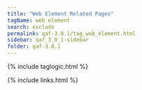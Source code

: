 ```yaml
---
title: "Web Element Related Pages"
tagName: web element
search: exclude
permalink: qaf-3.0.1/tag_web_element.html
sidebar: qaf_3_0_1-sidebar
folder: qaf-3.0.1
---
```

{% include taglogic.html %}

{% include links.html %}
